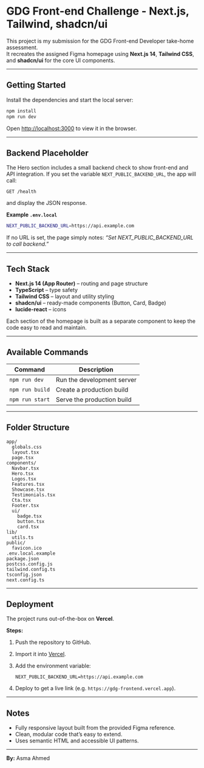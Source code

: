 # GDG Front-end Challenge - Next.js, Tailwind, shadcn/ui

This project is my submission for the GDG Front-end Developer take-home assessment.  
It recreates the assigned Figma homepage using **Next.js 14**, **Tailwind CSS**, and **shadcn/ui** for the core UI components.

---

## Getting Started

Install the dependencies and start the local server:

```bash
npm install
npm run dev
````

Open [http://localhost:3000](http://localhost:3000) to view it in the browser.

---

## Backend Placeholder

The Hero section includes a small backend check to show front-end and API integration.
If you set the variable `NEXT_PUBLIC_BACKEND_URL`, the app will call:

```
GET /health
```

and display the JSON response.

**Example `.env.local`**

```bash
NEXT_PUBLIC_BACKEND_URL=https://api.example.com
```

If no URL is set, the page simply notes: *“Set NEXT_PUBLIC_BACKEND_URL to call backend.”*

---

## Tech Stack

* **Next.js 14 (App Router)** – routing and page structure
* **TypeScript** – type safety
* **Tailwind CSS** – layout and utility styling
* **shadcn/ui** – ready-made components (Button, Card, Badge)
* **lucide-react** – icons

Each section of the homepage is built as a separate component to keep the code easy to read and maintain.

---

## Available Commands

| Command         | Description                |
| --------------- | -------------------------- |
| `npm run dev`   | Run the development server |
| `npm run build` | Create a production build  |
| `npm run start` | Serve the production build |

---

## Folder Structure

```
app/
  globals.css
  layout.tsx
  page.tsx
components/
  Navbar.tsx
  Hero.tsx
  Logos.tsx
  Features.tsx
  Showcase.tsx
  Testimonials.tsx
  Cta.tsx
  Footer.tsx
  ui/
    badge.tsx
    button.tsx
    card.tsx
lib/
  utils.ts
public/
  favicon.ico
.env.local.example
package.json
postcss.config.js
tailwind.config.ts
tsconfig.json
next.config.ts
```

---

## Deployment

The project runs out-of-the-box on **Vercel**.

**Steps:**

1. Push the repository to GitHub.
2. Import it into [Vercel](https://vercel.com).
3. Add the environment variable:

   ```
   NEXT_PUBLIC_BACKEND_URL=https://api.example.com
   ```
4. Deploy to get a live link (e.g. `https://gdg-frontend.vercel.app`).

---

## Notes

* Fully responsive layout built from the provided Figma reference.
* Clean, modular code that’s easy to extend.
* Uses semantic HTML and accessible UI patterns.

---

**By:** Asma Ahmed
